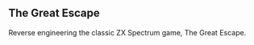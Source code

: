 The Great Escape
----------------

Reverse engineering the classic ZX Spectrum game, The Great Escape.

